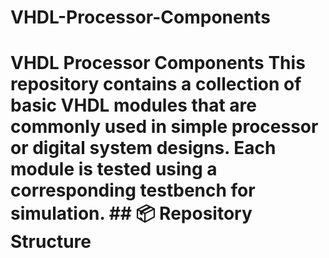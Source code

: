 # VHDL-Processor-Components
# VHDL Processor Components  This repository contains a collection of basic VHDL modules that are commonly used in simple processor or digital system designs. Each module is tested using a corresponding testbench for simulation.  ## 📦 Repository Structure
